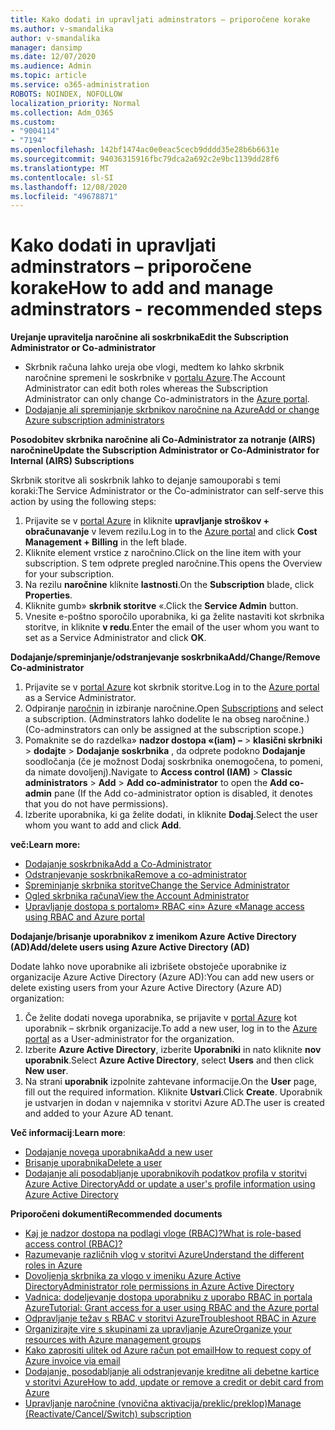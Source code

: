 ```yaml
---
title: Kako dodati in upravljati adminstrators – priporočene korake
ms.author: v-smandalika
author: v-smandalika
manager: dansimp
ms.date: 12/07/2020
ms.audience: Admin
ms.topic: article
ms.service: o365-administration
ROBOTS: NOINDEX, NOFOLLOW
localization_priority: Normal
ms.collection: Adm_O365
ms.custom:
- "9004114"
- "7194"
ms.openlocfilehash: 142bf1474ac0e0eac5cecb9dddd35e28b6b6631e
ms.sourcegitcommit: 94036315916fbc79dca2a692c2e9bc1139dd28f6
ms.translationtype: MT
ms.contentlocale: sl-SI
ms.lasthandoff: 12/08/2020
ms.locfileid: "49678871"
---
```

# <a name="how-to-add-and-manage-adminstrators---recommended-steps"></a><span data-ttu-id="c2d8e-102">Kako dodati in upravljati adminstrators – priporočene korake</span><span class="sxs-lookup"><span data-stu-id="c2d8e-102">How to add and manage adminstrators - recommended steps</span></span>

<span data-ttu-id="c2d8e-103">**Urejanje upravitelja naročnine ali soskrbnika**</span><span class="sxs-lookup"><span data-stu-id="c2d8e-103">**Edit the Subscription Administrator or Co-administrator**</span></span>

- <span data-ttu-id="c2d8e-104">Skrbnik računa lahko ureja obe vlogi, medtem ko lahko skrbnik naročnine spremeni le soskrbnike v [portalu Azure](https://ms.portal.azure.com/#home).</span><span class="sxs-lookup"><span data-stu-id="c2d8e-104">The Account Administrator can edit both roles whereas the Subscription Administrator can only change Co-administrators in the [Azure portal](https://ms.portal.azure.com/#home).</span></span>
- [<span data-ttu-id="c2d8e-105">Dodajanje ali spreminjanje skrbnikov naročnine na Azure</span><span class="sxs-lookup"><span data-stu-id="c2d8e-105">Add or change Azure subscription administrators</span></span>](https://docs.microsoft.com/azure/cost-management-billing/manage/add-change-subscription-administrator)

<span data-ttu-id="c2d8e-106">**Posodobitev skrbnika naročnine ali Co-Administrator za notranje (AIRS) naročnine**</span><span class="sxs-lookup"><span data-stu-id="c2d8e-106">**Update the Subscription Administrator or Co-Administrator for Internal (AIRS) Subscriptions**</span></span>

<span data-ttu-id="c2d8e-107">Skrbnik storitve ali soskrbnik lahko to dejanje samouporabi s temi koraki:</span><span class="sxs-lookup"><span data-stu-id="c2d8e-107">The Service Administrator or the Co-administrator can self-serve this action by using the following steps:</span></span>

1. <span data-ttu-id="c2d8e-108">Prijavite se v [portal Azure](https://ms.portal.azure.com/#home) in kliknite **upravljanje stroškov + obračunavanje** v levem rezilu.</span><span class="sxs-lookup"><span data-stu-id="c2d8e-108">Log in to the [Azure portal](https://ms.portal.azure.com/#home) and click **Cost Management + Billing** in the left blade.</span></span>
2. <span data-ttu-id="c2d8e-109">Kliknite element vrstice z naročnino.</span><span class="sxs-lookup"><span data-stu-id="c2d8e-109">Click on the line item with your subscription.</span></span> <span data-ttu-id="c2d8e-110">S tem odprete pregled naročnine.</span><span class="sxs-lookup"><span data-stu-id="c2d8e-110">This opens the Overview for your subscription.</span></span>
3. <span data-ttu-id="c2d8e-111">Na rezilu **naročnine** kliknite **lastnosti**.</span><span class="sxs-lookup"><span data-stu-id="c2d8e-111">On the **Subscription** blade, click **Properties**.</span></span> 
4. <span data-ttu-id="c2d8e-112">Kliknite gumb» **skrbnik storitve** «.</span><span class="sxs-lookup"><span data-stu-id="c2d8e-112">Click the **Service Admin** button.</span></span>
5. <span data-ttu-id="c2d8e-113">Vnesite e-poštno sporočilo uporabnika, ki ga želite nastaviti kot skrbnika storitve, in kliknite **v redu**.</span><span class="sxs-lookup"><span data-stu-id="c2d8e-113">Enter the email of the user whom you want to set as a Service Administrator and click **OK**.</span></span>

<span data-ttu-id="c2d8e-114">**Dodajanje/spreminjanje/odstranjevanje soskrbnika**</span><span class="sxs-lookup"><span data-stu-id="c2d8e-114">**Add/Change/Remove Co-administrator**</span></span>

1. <span data-ttu-id="c2d8e-115">Prijavite se v [portal Azure](https://ms.portal.azure.com/#home) kot skrbnik storitve.</span><span class="sxs-lookup"><span data-stu-id="c2d8e-115">Log in to the [Azure portal](https://ms.portal.azure.com/#home) as a Service Administrator.</span></span>
2. <span data-ttu-id="c2d8e-116">Odpiranje [naročnin](https://ms.portal.azure.com/#blade/Microsoft_Azure_Billing/SubscriptionsBlade) in izbiranje naročnine.</span><span class="sxs-lookup"><span data-stu-id="c2d8e-116">Open [Subscriptions](https://ms.portal.azure.com/#blade/Microsoft_Azure_Billing/SubscriptionsBlade) and select a subscription.</span></span> <span data-ttu-id="c2d8e-117">(Adminstrators lahko dodelite le na obseg naročnine.)</span><span class="sxs-lookup"><span data-stu-id="c2d8e-117">(Co-adminstrators can only be assigned at the subscription scope.)</span></span>
3. <span data-ttu-id="c2d8e-118">Pomaknite se do razdelka» **nadzor dostopa «(iam) –**  >  **klasični skrbniki**  >  **dodajte**  >  **Dodajanje soskrbnika** , da odprete podokno **Dodajanje** soodločanja (če je možnost Dodaj soskrbnika onemogočena, to pomeni, da nimate dovoljenj).</span><span class="sxs-lookup"><span data-stu-id="c2d8e-118">Navigate to **Access control (IAM)** > **Classic administrators** > **Add** > **Add co-administrator** to open the **Add co-admin** pane (If the Add co-administrator option is disabled, it denotes that you do not have permissions).</span></span>
4. <span data-ttu-id="c2d8e-119">Izberite uporabnika, ki ga želite dodati, in kliknite **Dodaj**.</span><span class="sxs-lookup"><span data-stu-id="c2d8e-119">Select the user whom you want to add and click **Add**.</span></span>

<span data-ttu-id="c2d8e-120">**več:**</span><span class="sxs-lookup"><span data-stu-id="c2d8e-120">**Learn more:**</span></span>
- [<span data-ttu-id="c2d8e-121">Dodajanje soskrbnika</span><span class="sxs-lookup"><span data-stu-id="c2d8e-121">Add a Co-Administrator</span></span>](https://docs.microsoft.com/azure/role-based-access-control/classic-administrators)
- [<span data-ttu-id="c2d8e-122">Odstranjevanje soskrbnika</span><span class="sxs-lookup"><span data-stu-id="c2d8e-122">Remove a co-administrator</span></span>](https://docs.microsoft.com/azure/role-based-access-control/classic-administrators)
- [<span data-ttu-id="c2d8e-123">Spreminjanje skrbnika storitve</span><span class="sxs-lookup"><span data-stu-id="c2d8e-123">Change the Service Administrator</span></span>](https://docs.microsoft.com/azure/role-based-access-control/classic-administrators)
- [<span data-ttu-id="c2d8e-124">Ogled skrbnika računa</span><span class="sxs-lookup"><span data-stu-id="c2d8e-124">View the Account Administrator</span></span>](https://docs.microsoft.com/azure/role-based-access-control/classic-administrators)
- [<span data-ttu-id="c2d8e-125">Upravljanje dostopa s portalom» RBAC «in» Azure «</span><span class="sxs-lookup"><span data-stu-id="c2d8e-125">Manage access using RBAC and Azure portal</span></span>](https://docs.microsoft.com/azure/role-based-access-control/role-assignments-portal)

<span data-ttu-id="c2d8e-126">**Dodajanje/brisanje uporabnikov z imenikom Azure Active Directory (AD)**</span><span class="sxs-lookup"><span data-stu-id="c2d8e-126">**Add/delete users using Azure Active Directory (AD)**</span></span>

<span data-ttu-id="c2d8e-127">Dodate lahko nove uporabnike ali izbrišete obstoječe uporabnike iz organizacije Azure Active Directory (Azure AD):</span><span class="sxs-lookup"><span data-stu-id="c2d8e-127">You can add new users or delete existing users from your Azure Active Directory (Azure AD) organization:</span></span>

1. <span data-ttu-id="c2d8e-128">Če želite dodati novega uporabnika, se prijavite v [portal Azure](https://ms.portal.azure.com/#home) kot uporabnik – skrbnik organizacije.</span><span class="sxs-lookup"><span data-stu-id="c2d8e-128">To add a new user, log in to the [Azure portal](https://ms.portal.azure.com/#home) as a User-administrator for the organization.</span></span>
2. <span data-ttu-id="c2d8e-129">Izberite **Azure Active Directory**, izberite **Uporabniki** in nato kliknite **nov uporabnik**.</span><span class="sxs-lookup"><span data-stu-id="c2d8e-129">Select **Azure Active Directory**, select **Users** and then click **New user**.</span></span>
3. <span data-ttu-id="c2d8e-130">Na strani **uporabnik** izpolnite zahtevane informacije.</span><span class="sxs-lookup"><span data-stu-id="c2d8e-130">On the **User** page, fill out the required information.</span></span> <span data-ttu-id="c2d8e-131">Kliknite **Ustvari**.</span><span class="sxs-lookup"><span data-stu-id="c2d8e-131">Click **Create**.</span></span> <span data-ttu-id="c2d8e-132">Uporabnik je ustvarjen in dodan v najemnika v storitvi Azure AD.</span><span class="sxs-lookup"><span data-stu-id="c2d8e-132">The user is created and added to your Azure AD tenant.</span></span>

<span data-ttu-id="c2d8e-133">**Več informacij**:</span><span class="sxs-lookup"><span data-stu-id="c2d8e-133">**Learn more**:</span></span>

- [<span data-ttu-id="c2d8e-134">Dodajanje novega uporabnika</span><span class="sxs-lookup"><span data-stu-id="c2d8e-134">Add a new user</span></span>](https://docs.microsoft.com/azure/active-directory/fundamentals/add-users-azure-active-directory)
- [<span data-ttu-id="c2d8e-135">Brisanje uporabnika</span><span class="sxs-lookup"><span data-stu-id="c2d8e-135">Delete a user</span></span>](https://docs.microsoft.com/azure/active-directory/fundamentals/add-users-azure-active-directory)
- [<span data-ttu-id="c2d8e-136">Dodajanje ali posodabljanje uporabnikovih podatkov profila v storitvi Azure Active Directory</span><span class="sxs-lookup"><span data-stu-id="c2d8e-136">Add or update a user's profile information using Azure Active Directory</span></span>](https://docs.microsoft.com/azure/active-directory/fundamentals/active-directory-users-profile-azure-portal)

<span data-ttu-id="c2d8e-137">**Priporočeni dokumenti**</span><span class="sxs-lookup"><span data-stu-id="c2d8e-137">**Recommended documents**</span></span>

- [<span data-ttu-id="c2d8e-138">Kaj je nadzor dostopa na podlagi vloge (RBAC)?</span><span class="sxs-lookup"><span data-stu-id="c2d8e-138">What is role-based access control (RBAC)?</span></span>](https://docs.microsoft.com/azure/role-based-access-control/overview)
- [<span data-ttu-id="c2d8e-139">Razumevanje različnih vlog v storitvi Azure</span><span class="sxs-lookup"><span data-stu-id="c2d8e-139">Understand the different roles in Azure</span></span>](https://docs.microsoft.com/azure/role-based-access-control/rbac-and-directory-admin-roles)
- [<span data-ttu-id="c2d8e-140">Dovoljenja skrbnika za vlogo v imeniku Azure Active Directory</span><span class="sxs-lookup"><span data-stu-id="c2d8e-140">Administrator role permissions in Azure Active Directory</span></span>](https://docs.microsoft.com/azure/active-directory/roles/permissions-reference)
- [<span data-ttu-id="c2d8e-141">Vadnica: dodeljevanje dostopa uporabniku z uporabo RBAC in portala Azure</span><span class="sxs-lookup"><span data-stu-id="c2d8e-141">Tutorial: Grant access for a user using RBAC and the Azure portal</span></span>](https://docs.microsoft.com/azure/role-based-access-control/quickstart-assign-role-user-portal)
- [<span data-ttu-id="c2d8e-142">Odpravljanje težav s RBAC v storitvi Azure</span><span class="sxs-lookup"><span data-stu-id="c2d8e-142">Troubleshoot RBAC in Azure</span></span>](https://docs.microsoft.com/azure/role-based-access-control/troubleshooting)
- [<span data-ttu-id="c2d8e-143">Organizirajte vire s skupinami za upravljanje Azure</span><span class="sxs-lookup"><span data-stu-id="c2d8e-143">Organize your resources with Azure management groups</span></span>](https://docs.microsoft.com/azure/governance/management-groups/overview)
- [<span data-ttu-id="c2d8e-144">Kako zaprositi ulitek od Azure račun pot email</span><span class="sxs-lookup"><span data-stu-id="c2d8e-144">How to request copy of Azure invoice via email</span></span>](https://azure.microsoft.com/en-us/blog/azure-email-invoices/)
- [<span data-ttu-id="c2d8e-145">Dodajanje, posodabljanje ali odstranjevanje kreditne ali debetne kartice v storitvi Azure</span><span class="sxs-lookup"><span data-stu-id="c2d8e-145">How to add, update or remove a credit or debit card from Azure</span></span>](https://docs.microsoft.com/azure/cost-management-billing/manage/change-credit-card)
- [<span data-ttu-id="c2d8e-146">Upravljanje naročnine (vnovična aktivacija/preklic/preklop)</span><span class="sxs-lookup"><span data-stu-id="c2d8e-146">Manage (Reactivate/Cancel/Switch) subscription</span></span>](https://docs.microsoft.com/azure/cost-management-billing/manage/subscription-disabled)



